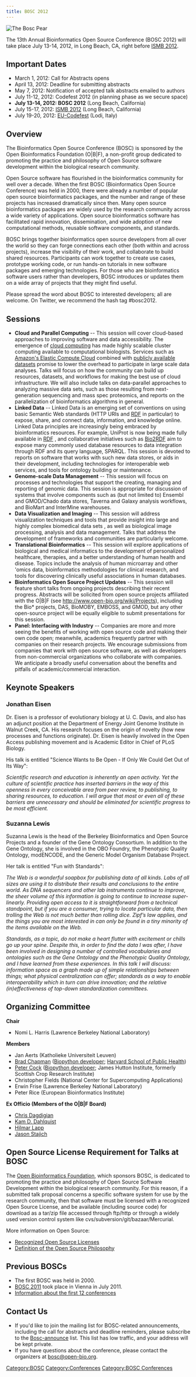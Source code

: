 ```yaml
---
title: BOSC 2012
---
```


![The Bosc Pear](Pear.png "The Bosc Pear")

The 13th Annual Bioinformatics Open Source Conference (BOSC 2012) will
take place July 13-14, 2012, in Long Beach, CA, right before [ISMB
2012](http://www.iscb.org/ismb2012).

Important Dates
---------------

-   March 1, 2012: Call for Abstracts opens
-   April 13, 2012: Deadline for submitting abstracts
-   May 7, 2012: Notification of accepted talk abstracts emailed to
    authors
-   July 11-12, 2012: Codefest 2012 (in planning phase as we
    secure space)
-   **July 13-14, 2012: BOSC 2012** (Long Beach, California)
-   July 15-17, 2012: [ISMB 2012](http://www.iscb.org/ismb2012) (Long
    Beach, California)
-   July 19-20, 2012:
    [EU-Codefest](http://www.inab.org/news/eu-codefest-2012/)
    (Lodi, Italy)

Overview
--------

The Bioinformatics Open Source Conference (BOSC) is sponsored by the
Open Bioinformatics Foundation (O|B|F), a non-profit group dedicated to
promoting the practice and philosophy of Open Source software
development within the biological research community.

Open Source software has flourished in the bioinformatics community for
well over a decade. When the first BOSC (Bioinformatics Open Source
Conference) was held in 2000, there were already a number of popular
open source bioinformatics packages, and the number and range of these
projects has increased dramatically since then. Many open source
bioinformatics packages are widely used by the research community across
a wide variety of applications. Open source bioinformatics software has
facilitated rapid innovation, dissemination, and wide adoption of new
computational methods, reusable software components, and standards.

BOSC brings together bioinformatics open source developers from all over
the world so they can forge connections each other (both within and
across projects), increase the visibility of their work, and collaborate
to build shared resources. Participants can work together to create use
cases, prototype working code, or run hands-on tutorials in new software
packages and emerging technologies. For those who are bioinformatics
software users rather than developers, BOSC introduces or updates them
on a wide array of projects that they might find useful.

Please spread the word about BOSC to interested developers; all are
welcome. On Twitter, we recommend the hash tag \#bosc2012.

Sessions
--------

-   **Cloud and Parallel Computing** -- This session will cover
    cloud-based approaches to improving software and data accessibility.
    The emergence of [cloud
    computing](http://en.wikipedia.org/wiki/Cloud_computing) has made
    highly scalable cluster computing available to
    computational biologists. Services such as [Amazon's Elastic Compute
    Cloud](http://aws.amazon.com/ec2/) combined with [publicly available
    datasets](http://aws.amazon.com/publicdatasets/#1) promise to lower
    the overhead to participate in large scale data analyses. Talks will
    focus on how the community can build up resources, datasets, and
    workflows for making the best use of cloud infrastructure. We will
    also include talks on data-parallel approaches to analyzing massive
    data sets, such as those resulting from next-generation sequencing
    and mass spec proteomics, and reports on the parallelization of
    bioinformatics algorithms in general.
-   **Linked Data** -- Linked Data is an emerging set of conventions on
    using basic Semantic Web standards (HTTP URIs and
    [RDF](http://dev.isb-sib.ch/projects/uniprot-rdf/) in particular) to
    expose, share, and connect data, information, and knowledge online.
    Linked Data principles are increasingly being embraced by
    bioinformatics resources. For example, UniProt is now being made
    fully available in
    [RDF](http://dev.isb-sib.ch/projects/uniprot-rdf/) , and
    collaborative initiatives such as [Bio2RDF](http://bio2rdf.org/) aim
    to expose many commonly used database resources to data integration
    through RDF and its query language, SPARQL. This session is devoted
    to reports on software that works with such new data stores, or aids
    in their development, including technologies for interoperable web
    services, and tools for ontology building or maintenance.
-   **Genome-scale Data Management** -- This session will focus on
    processes and technologies that support the creating, managing and
    reporting of genomic data. This session is appropriate for
    discussion of systems that involve components such as (but not
    limited to) Ensembl and GMOD/Chado data stores, Taverna and Galaxy
    analysis workflows, and BioMart and InterMine warehouses.
-   **Data Visualization and Imaging** -- This session will address
    visualization techniques and tools that provide insight into large
    and highly complex biomedical data sets , as well as biological
    image processing, analysis and data management. Talks that address
    the development of frameworks and communities are
    particularly welcome.
-   **Translational Bioinformatics** -- This session will explore
    applications of biological and medical informatics to the
    development of personalized healthcare, therapies, and a better
    understanding of human health and disease. Topics include the
    analysis of human microarray and other 'omics data, bioinformatics
    methodologies for clinical research, and tools for discovering
    clinically useful associations in human databases.
-   **Bioinformatics Open Source Project Updates** -- This session will
    feature short talks from ongoing projects describing their
    recent progress. Abstracts will be solicited from open source
    projects affiliated with the O|B|F (see
    <http://www.open-bio.org/wiki/Projects>), including the Bio\*
    projects, DAS, BioMOBY, EMBOSS, and GMOD, but any other open-source
    project will be equally eligible to submit presentations for
    this session.
-   **Panel: Interfacing with Industry** -- Companies are more and more
    seeing the benefits of working with open source code and making
    their own code open; meanwhile, academics frequently partner with
    companies on their research projects. We encourage submissions from
    companies that work with open source software, as well as developers
    from non-commercial organizations who collaborate with companies. We
    anticipate a broadly useful conversation about the benefits and
    pitfalls of academic/commercial interaction.

Keynote Speakers
----------------

### Jonathan Eisen

Dr. Eisen is a professor of evolutionary biology at U. C. Davis, and
also has an adjunct position at the Department of Energy Joint Genome
Institute in Walnut Creek, CA. His research focuses on the origin of
novelty (how new processes and functions originate). Dr. Eisen is
heavily involved in the Open Access publishing movement and is Academic
Editor in Chief of PLoS Biology.

His talk is entitled "Science Wants to Be Open - If Only We Could Get
Out of Its Way":

*Scientific research and education is inherently an open activity. Yet
the culture of scientific practice has inserted barriers in the way of
this openness in every conceivable area from peer review, to publishing,
to sharing resources, to education. I will argue that most or even all
of these barriers are unnecessary and should be eliminated for
scientific progress to be most efficient.*

### Suzanna Lewis

Suzanna Lewis is the head of the Berkeley Bioinformatics and Open Source
Projects and a founder of the Gene Ontology Consortium. In addition to
the Gene Ontology, she is involved in the OBO Foundry, the Phenotypic
Quality Ontology, modENCODE, and the Generic Model Organism Database
Project.

Her talk is entitled "Fun with Standards":

*The Web is a wonderful soapbox for publishing data of all kinds. Labs
of all sizes are using it to distribute their results and conclusions to
the entire world. As DNA sequencers and other lab instruments continue
to improve, the sheer volume of this information is going to continue to
increase super-linearly. Providing open access to it is straightforward
from a technical standpoint, but if you are a consumer, trying to locate
particular data, then trolling the Web is not much better than rolling
dice. Zipf’s law applies, and the things you are most interested in can
only be found in a tiny minority of the items available on the Web.*

*Standards, as a topic, do not make a heart flutter with excitement or
chills go up your spine. Despite this, in order to find the data I was
after, I have been involved in designing a number of controlled
vocabularies and ontologies such as the Gene Ontology and the Phenotypic
Quality Ontology, and I have learned from these experiences. In this
talk I will discuss: information space as a graph made up of simple
relationships between things; what physical centralization can offer;
standards as a way to enable interoperability which in turn can drive
innovation; and the relative (in)effectiveness of top-down
standardization committees.*

Organizing Committee
--------------------

**Chair**

-   Nomi L. Harris (Lawrence Berkeley National Laboratory)

**Members**

-   Jan Aerts (Katholieke Universiteit Leuven)
-   [Brad Chapman](http://bcbio.wordpress.com) ([Biopython
    developer](http://biopython.org); [Harvard School of Public
    Health](http://compbio.sph.harvard.edu/chb/))
-   [Peter Cock](http://www.scri.ac.uk/staff/petercock) ([Biopython
    developer](http://biopython.org); James Hutton Institute, formerly
    Scottish Crop Research Institute)
-   Christopher Fields (National Center for Supercomputing Applications)
-   Erwin Frise (Lawrence Berkeley National Laboratory)
-   Peter Rice (European Bioinformatics Institute)

**Ex Officio (Members of the O|B|F Board)**

-   [Chris Dagdigian](http://www.bioperl.org/wiki/Chris_Dagdigian)
-   [Kam D. Dahlquist](http://myweb.lmu.edu/kdahlqui)
-   [Hilmar Lapp](http://www.bioperl.org/wiki/Hilmar_Lapp)
-   [Jason Stajich](http://www.bioperl.org/wiki/Jason_Stajich)

Open Source License Requirement for Talks at BOSC
-------------------------------------------------

The [Open Bioinformatics Foundation](OBF "wikilink"), which sponsors
BOSC, is dedicated to promoting the practice and philosophy of Open
Source Software Development within the biological research community.
For this reason, if a submitted talk proposal concerns a specific
software system for use by the research community, then that software
must be licensed with a recognized Open Source License, and be available
(including source code) for download as a tar/zip file accessed through
ftp/http or through a widely used version control system like
cvs/subversion/git/bazaar/Mercurial.

More information on Open Source:

-   [Recognized Open Source
    Licenses](http://www.opensource.org/licenses/)
-   [Definition of the Open Source
    Philosophy](http://www.opensource.org/docs/definition.php)

Previous BOSCs
--------------

-   The first BOSC was held in 2000.
-   [BOSC 2011](BOSC_2011 "wikilink") took place in Vienna in July 2011.
-   [ Information about the first 12
    conferences](Past_BOSC_conferences "wikilink")

Contact Us
----------

-   If you'd like to join the mailing list for BOSC-related
    announcements, including the call for abstracts and deadline
    reminders, please subscribe to the
    [Bosc-announce](http://lists.open-bio.org/mailman/listinfo/bosc-announce) list.
    This list has low traffic, and your address will be kept private.
-   If you have questions about the conference, please contact the
    organizers at <bosc@open-bio.org>.

<Category:BOSC> <Category:Conferences> [Category:BOSC
Conferences](Category:BOSC_Conferences "wikilink")
